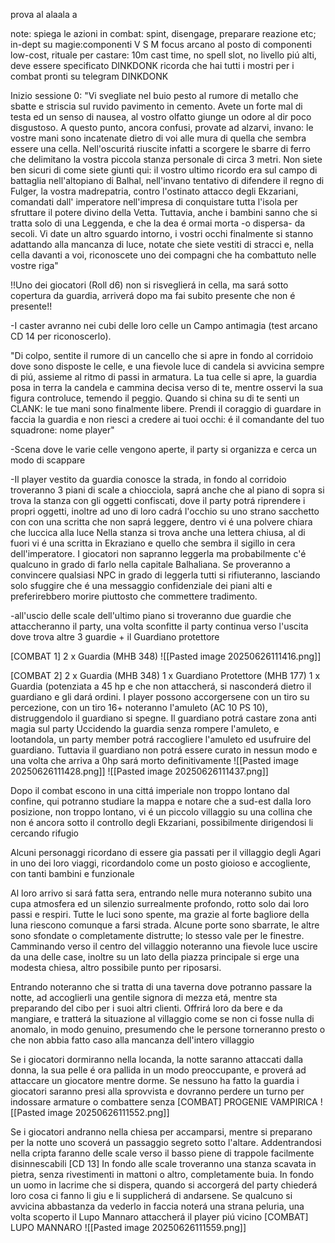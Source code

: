 

prova al alaala  a


note: spiega le azioni in combat: spint, disengage, preparare reazione etc;
in-dept su magie:componenti V S M focus arcano al posto di componenti low-cost, rituale per castare: 10m cast time, no spell slot, no livello piú alti, deve essere specificato
DINKDONK ricorda che hai tutti i mostri per i combat pronti su telegram DINKDONK

Inizio sessione 0:
"Vi svegliate nel buio pesto al rumore di metallo che sbatte e striscia sul ruvido pavimento in cemento. Avete un forte mal di testa ed un senso di nausea, al vostro olfatto giunge un odore al dir poco disgustoso. A questo punto, ancora confusi, provate ad alzarvi, invano: le vostre mani sono incatenate dietro di voi alle mura di quella che sembra essere una cella. Nell'oscuritá riuscite infatti a scorgere le sbarre di ferro che delimitano la vostra piccola stanza personale di circa 3 metri. Non siete ben sicuri di come siete giunti qui: il vostro ultimo ricordo era sul campo di battaglia nell'altopiano di Balhal, nell'invano tentativo di difendere il regno di Fulger, la vostra madrepatria, contro l'ostinato attacco degli Ekzariani, comandati dall' imperatore nell'impresa di conquistare tutta l'isola per sfruttare il potere divino della Vetta. Tuttavia, anche i bambini sanno che si tratta solo di una Leggenda, e che la dea é ormai morta -o dispersa- da secoli. Vi date un altro sguardo intorno, i vostri occhi finalmente si stanno adattando alla mancanza di luce, notate che siete vestiti di stracci e, nella cella davanti a voi, riconoscete uno dei compagni che ha combattuto nelle vostre riga"

!!Uno dei giocatori (Roll d6) non si risveglierá in cella, ma sará sotto copertura da guardia, arriverá dopo ma fai subito presente che non é presente!!

-I caster avranno nei cubi delle loro celle un Campo antimagia (test arcano CD 14 per riconoscerlo).

"Di colpo, sentite il rumore di un cancello che si apre in fondo al corridoio dove sono disposte le celle, e una fievole luce di candela si avvicina sempre di piú, assieme al ritmo di passi in armatura. La tua celle si apre, la guardia posa in terra la candela e cammina decisa verso di te, mentre osservi la sua figura controluce, temendo il peggio. Quando si china su di te senti un CLANK: le tue mani sono finalmente libere. Prendi il coraggio di guardare in faccia la guardia e non riesci a credere ai tuoi occhi: é il comandante del tuo squadrone: nome player"

-Scena dove le varie celle vengono aperte, il party si organizza e cerca un modo di scappare


-Il player vestito da guardia conosce la strada, in fondo al corridoio troveranno 3 piani di scale a chiocciola, saprá anche che al piano di sopra si trova la stanza con gli oggetti confiscati, dove il party potrá riprendere i propri oggetti, inoltre ad uno di loro cadrá l'occhio su uno strano sacchetto con con una scritta che non saprá leggere, dentro vi é una polvere chiara che luccica alla luce 
Nella stanza si trova anche una lettera chiusa, al di fuori vi é una scritta in Ekraziano e quello che sembra il sigillo in cera dell'imperatore. I giocatori non sapranno leggerla ma probabilmente c'é qualcuno in grado di farlo nella capitale Balhaliana. Se proveranno a convincere qualsiasi NPC in grado di leggerla tutti si rifiuteranno, lasciando solo sfuggire che é una messaggio confidenziale dei piani alti e preferirebbero morire piuttosto che commettere tradimento.

-all'uscio delle scale dell'ultimo piano si troveranno due guardie che attaccheranno il party, una volta sconfitte il party continua verso l'uscita dove trova altre 3 guardie + il Guardiano protettore

[COMBAT 1]
2 x Guardia (MHB 348)
![[Pasted image 20250626111416.png]]

[COMBAT 2]
2 x Guardia (MHB 348)
1 x Guardiano Protettore (MHB 177)
1 x Guardia (potenziata a 45 hp e che non attaccherá, si nasconderá dietro il guardiano e gli dará ordini. I player possono accorgersene con un tiro su percezione, con un tiro 16+ noteranno l'amuleto (AC 10 PS 10), distruggendolo il guardiano si spegne. Il guardiano potrá castare zona anti magia sul party
Uccidendo la guardia senza rompere l'amuleto, e lootandola, un party member potrá raccogliere l'amuleto ed usufruire del guardiano. Tuttavia il guardiano non potrá essere curato in nessun modo e una volta che arriva a 0hp sará morto definitivamente
![[Pasted image 20250626111428.png]]
![[Pasted image 20250626111437.png]]



Dopo il combat escono in una cittá imperiale non troppo lontano dal confine, qui potranno studiare la mappa e notare che a sud-est dalla loro posizione, non troppo lontano, vi é un piccolo villaggio su una collina che non é ancora sotto il controllo degli Ekzariani, possibilmente dirigendosi li cercando rifugio

Alcuni personaggi ricordano di essere gia passati per il villaggio degli Agari in uno dei loro viaggi, ricordandolo come un posto gioioso e accogliente, con tanti bambini e funzionale

Al loro arrivo si sará fatta sera, entrando nelle mura noteranno subito una cupa atmosfera ed un silenzio surrealmente profondo, rotto solo dai loro passi e respiri. Tutte le luci sono spente, ma grazie al forte bagliore della luna riescono comunque a farsi strada. Alcune porte sono sbarrate, le altre sono sfondate o completamente distrutte; lo stesso vale per le finestre. Camminando verso il centro del villaggio noteranno una fievole luce uscire da una delle case, inoltre su un lato della piazza principale si erge una modesta chiesa, altro possibile punto per riposarsi.

Entrando noteranno che si tratta di una taverna dove potranno passare la notte, ad accoglierli una gentile signora di mezza etá, mentre sta preparando del cibo per i suoi altri clienti. 
Offrirá loro da bere e da mangiare, e tratterá la situazione al villaggio come se non ci fosse nulla di anomalo, in modo genuino, presumendo che le persone torneranno presto o che non abbia fatto caso alla mancanza dell'intero villaggio

Se i giocatori dormiranno nella locanda, la notte saranno attaccati dalla donna, la sua pelle é ora pallida in un modo preoccupante, e proverá ad attaccare un giocatore mentre dorme. Se nessuno ha fatto la guardia i giocatori saranno presi alla sprovvista e dovranno perdere un turno per indossare armature o combattere senza
[COMBAT] PROGENIE VAMPIRICA
![[Pasted image 20250626111552.png]]

Se i giocatori andranno nella chiesa per accamparsi, mentre si preparano per la notte uno scoverá un passaggio segreto sotto l'altare. Addentrandosi nella cripta faranno delle scale verso il basso piene di trappole facilmente disinnescabili [CD 13]
In fondo alle scale troveranno una stanza scavata in pietra, senza rivestimenti in mattoni o altro, completamente buia. In fondo un uomo in lacrime che si dispera, quando si accorgerá del party chiederá loro cosa ci fanno li giu e li supplicherá di andarsene. Se qualcuno si avvicina abbastanza da vederlo in faccia noterá una strana peluria, una volta scoperto il Lupo Mannaro attaccherá il player piú vicino
[COMBAT] LUPO MANNARO
![[Pasted image 20250626111559.png]]